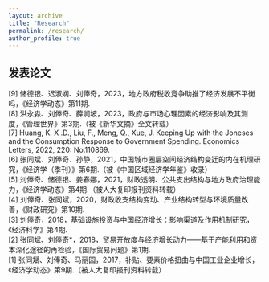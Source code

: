 ```yaml
---
layout: archive
title: "Research"
permalink: /research/
author_profile: true
---
```


<!--
{% if author.googlescholar %}
  You can also find my articles on <u><a href="{{author.googlescholar}}">my Google Scholar profile</a>.</u>
{% endif %}

{% include base_path %}

{% for post in site.research reversed %}
  {% include archive-single.html %}
{% endfor %}
-->

## 发表论文

[9] 储德银、迟淑娴、刘俸奇，2023，地方政府税收竞争助推了经济发展不平衡吗，《经济学动态》第11期.<br>
[8] 洪永淼、刘俸奇、薛涧坡，2023，政府与市场心理因素的经济影响及其测度，《管理世界》第3期.（被《新华文摘》全文转载）<br>
[7] Huang, K. X .D., Liu, F., Meng, Q., Xue, J. Keeping Up with the Joneses and the Consumption Response to Government Spending. Economics Letters, 2022, 220: No.110869.<br>
[6] 张同斌、刘俸奇、孙静，2021，中国城市圈层空间经济结构变迁的内在机理研究，《经济学（季刊）》第6期.（被《中国区域经济学年鉴》收录）<br>
[5] 刘俸奇、储德银、姜春娜，2021，财政透明、公共支出结构与地方政府治理能力，《经济学动态》第4期.（被人大复印报刊资料转载）<br>
[4] 刘俸奇、张同斌，2020，财政收支结构变动、产业结构转型与环境质量改善，《财政研究》第10期.<br>
[3] 刘俸奇，2018，基础设施投资与中国经济增长：影响渠道及作用机制研究，《经济科学》第4期.<br>
[2] 张同斌、刘俸奇*，2018，贸易开放度与经济增长动力——基于产能利用和资本深化途径的再检验，《国际贸易问题》第1期.<br>
[1] 张同斌、刘俸奇、马丽园，2017，补贴、要素价格扭曲与中国工业企业增长，《经济学动态》第9期.（被人大复印报刊资料转载）<br>



